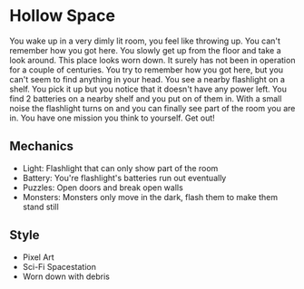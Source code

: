 # Hollow Space
You wake up in a very dimly lit room, you feel like throwing up. You can't remember how you got here.
You slowly get up from the floor and take a look around. This place looks worn down. It surely has not been in operation for a couple of centuries.
You try to remember how you got here, but you can't seem to find anything in your head.
You see a nearby flashlight on a shelf. You pick it up but you notice that it doesn't have any power left. You find 2 batteries on a nearby shelf and you put on of them in.
With a small noise the flashlight turns on and you can finally see part of the room you are in.
You have one mission you think to yourself. Get out!

## Mechanics
- Light: Flashlight that can only show part of the room
- Battery: You're flashlight's batteries run out eventually
- Puzzles: Open doors and break open walls
- Monsters: Monsters only move in the dark, flash them to make them stand still

## Style
- Pixel Art
- Sci-Fi Spacestation
- Worn down with debris
